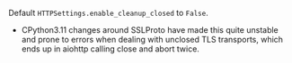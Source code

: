 Default `HTTPSettings.enable_cleanup_closed` to `False`.
- CPython3.11 changes around SSLProto have made this quite unstable and prone to errors when dealing with unclosed TLS transports, which ends up in aiohttp calling close and abort twice.
